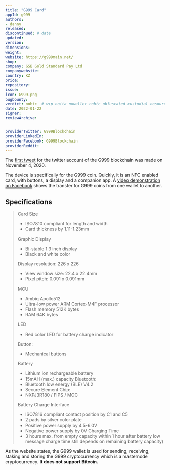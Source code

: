 ```yaml
---
title: "G999 Card"
appId: g999
authors:
- danny
released: 
discontinued: # date
updated: 
version:
dimensions: 
weight: 
website: https://g999main.net/
shop:
company: GSB Gold Standard Pay Ltd
companywebsite: 
country: KZ
price: 
repository:
issue:
icon: G999.png
bugbounty:
verdict: nobtc  # wip noita nowallet nobtc obfuscated custodial nosource nonverifiable reproducible bounty defunct
date: 2022-01-22
signer:
reviewArchive:


providerTwitter: G999Blockchain
providerLinkedIn: 
providerFacebook: G999Blockchain
providerReddit: 
---
```



The [first tweet](https://twitter.com/G999Blockchain/status/1323882311558041602) for the twitter account of the G999 blockchain was made on November 4, 2020. 

The device is specifically for the G999 coin. Quickly, it is an NFC enabled card, with buttons, a display and a companion app. A [video demonstration on Facebook](https://www.facebook.com/G999Blockchain/videos/853963772184224) shows the transfer for G999 coins from one wallet to another. 

## Specifications

> Card Size
> - ISO7810 compliant for length and width
> - Card thickness by 1.11-1.23mm
> 
> Graphic Display
> - Bi-stable 1.3 inch display
> - Black and white color
>
> Display resolution: 226 x 226
> - View window size: 22.4 x 22.4mm
> - Pixel pitch: 0.091 x 0.091mm
>
> MCU
> - Ambiq Apollo512
> - Ultra-low power ARM Cortex-M4F processor
> - Flash memory 512K bytes
> - RAM 64K bytes
>
> LED
> - Red color LED for battery charge indicator
>
> Button:
> - Mechanical buttons
> 
> Battery
> - Lithium ion rechargeable battery
> - 15mAH (max.) capacity
> Bluetooth:
> - Bluetooth low energy (BLE) V4.2
> - Secure Element Chip:
> - NXPJ3R180 / FIPS / MOC
> 
> Battery Charge Interface
> - ISO7816 compliant contact position by C1 and C5
> - 2 pads by silver color plate
> - Positive power supply by 4.5-6.0V
> - Negative power supply by 0V
> Charging Time
> - 3 hours max. from empty capacity
> within 1 hour after battery low message
> charge time still depends on remaining battery capacity)

As the website states, the G999 wallet is used for sending, receiving, staking and storing the G999 cryptocurrency which is a masternode cryptocurrency. **It does not support Bitcoin.**